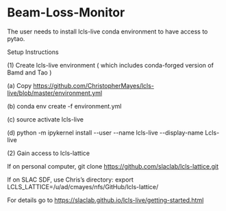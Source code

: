 # Beam-Loss-Monitor
The user needs to install lcls-live conda environment to have access to pytao.

Setup Instructions

(1) Create lcls-live environment ( which includes conda-forged version of Bamd and Tao )

(a) Copy https://github.com/ChristopherMayes/lcls-live/blob/master/environment.yml

(b) conda env create -f environment.yml

(c) source activate lcls-live

(d) python -m ipykernel install --user --name lcls-live --display-name Lcls-live


(2) Gain access to lcls-lattice

If on personal computer, git clone https://github.com/slaclab/lcls-lattice.git

If on SLAC SDF, use Chris’s directory: export LCLS_LATTICE=/u/ad/cmayes/nfs/GitHub/lcls-lattice/

For details go to https://slaclab.github.io/lcls-live/getting-started.html
